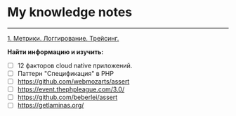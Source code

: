 # My knowledge notes
<hr>
<a href="metrics-logging-tracing">1. Метрики. Логгирование. Трейсинг.</a>



**Найти информацию и изучить:**
- [ ] 12 факторов cloud native приложений.
- [ ] Паттерн "Спецификация" в PHP
- [ ] https://github.com/webmozarts/assert
- [ ] https://event.thephpleague.com/3.0/
- [ ] https://github.com/beberlei/assert
- [ ] https://getlaminas.org/